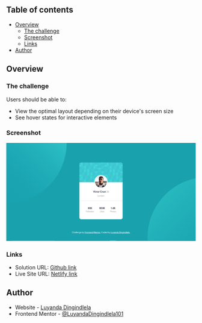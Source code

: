 ## Table of contents
- [Overview](#overview)
  - [The challenge](#the-challenge)
  - [Screenshot](#screenshot)
  - [Links](#links)
- [Author](#author)

## Overview

### The challenge
Users should be able to:

- View the optimal layout depending on their device's screen size
- See hover states for interactive elements

### Screenshot
![](./images/challenge-preview.png)

### Links
- Solution URL: [Github link](https://github.com/LuyandaDingindlela101/Profile-card-component)
- Live Site URL: [Netlify link](https://awesome-profile-card-component.netlify.app/)

## Author
- Website - [Luyanda Dingindlela](https://luyanda-portfolio.netlify.app/)
- Frontend Mentor - [@LuyandaDingindlela101](https://www.frontendmentor.io/profile/LuyandaDingindlela101)
